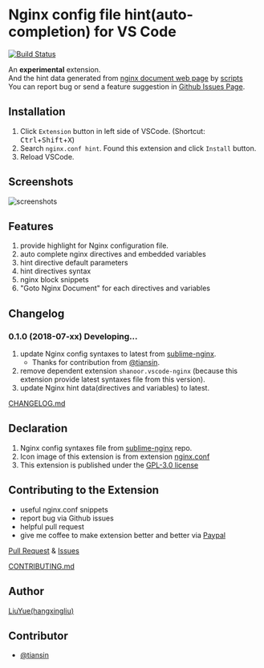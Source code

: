 # Nginx config file hint(auto-completion) for VS Code

[![Build Status](https://travis-ci.org/hangxingliu/vscode-nginx-conf-hint.svg?branch=master)](https://travis-ci.org/hangxingliu/vscode-nginx-conf-hint)

An **experimental** extension.   
And the hint data generated from [nginx document web page][nginx-doc] by [scripts][doc-script]    
You can report bug or send a feature suggestion in [Github Issues Page][issues].

## Installation

1. Click `Extension` button in left side of VSCode. (Shortcut: <kbd>Ctrl</kbd>+<kbd>Shift</kbd>+<kbd>X</kbd>)
2. Search `nginx.conf hint`. Found this extension and click `Install` button.
3. Reload VSCode.

## Screenshots

![screenshots](https://raw.githubusercontent.com/hangxingliu/vscode-nginx-conf-hint/master/images/screenshots.gif)

## Features

1. provide highlight for Nginx configuration file.
2. auto complete nginx directives and embedded variables
3. hint directive default parameters
4. hint directives syntax 
5. nginx block snippets
6. "Goto Nginx Document" for each directives and variables

## Changelog

### 0.1.0 (2018-07-xx) Developing...

1. update Nginx config syntaxes to latest from [sublime-nginx](https://github.com/brandonwamboldt/sublime-nginx).
	- Thanks for contribution from [@tiansin](https://github.com/tiansin).
2. remove dependent extension `shanoor.vscode-nginx` (because this extension provide latest syntaxes file from this version).
3. update Nginx hint data(directives and variables) to latest.

[CHANGELOG.md][changelog]

## Declaration

1. Nginx config syntaxes file from [sublime-nginx][sublime-nginx] repo.
2. Icon image of this extension is from extension [nginx.conf][icon-nginx] 
3. This extension is published under the [GPL-3.0 license](LICENSE)

## Contributing to the Extension

- useful nginx.conf snippets 
- report bug via Github issues
- helpful pull request
- give me coffee to make extension better and better via [Paypal][paypal]

[Pull Request][pr] & [Issues][issues]

[CONTRIBUTING.md](CONTRIBUTING.md)

## Author

[LiuYue(hangxingliu)](https://github.com/hangxingliu)

## Contributor

- [@tiansin](https://github.com/tiansin)


[nginx-doc]: https://nginx.org/en/docs/
[doc-script]: https://github.com/hangxingliu/vscode-nginx-conf-hint/blob/master/utils/hint_data_getter.js
[sublime-nginx]: https://github.com/brandonwamboldt/sublime-nginx
[icon-nginx]: https://github.com/shanoor/vscode-nginx/blob/master/nginx_logo.png
[issues]: https://github.com/hangxingliu/vscode-nginx-conf-hint/issues
[pr]: https://github.com/hangxingliu/vscode-nginx-conf-hint/pulls
[changelog]: https://github.com/hangxingliu/vscode-nginx-conf-hint/blob/master/CHANGELOG.md
[paypal]: https://www.paypal.me/hangxingliu

